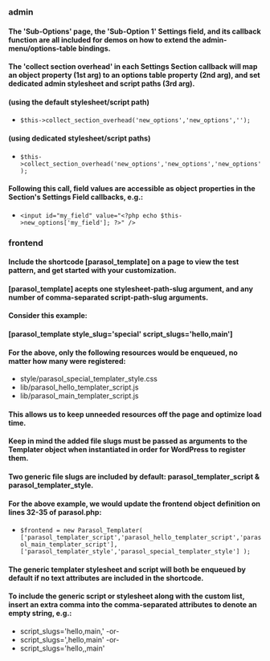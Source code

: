 ### admin

#### The 'Sub-Options' page, the 'Sub-Option 1' Settings field, and its callback function are all included for demos on how to extend the admin-menu/options-table bindings.

#### The 'collect section overhead' in each Settings Section callback will map an object property (1st arg) to an options table property (2nd arg), and set dedicated admin stylesheet and script paths (3rd arg).

#### (using the default stylesheet/script path)

- `$this->collect_section_overhead('new_options','new_options','');`

#### (using dedicated stylesheet/script paths)

- `$this->collect_section_overhead('new_options','new_options','new_options');`

#### Following this call, field values are accessible as object properties in the Section's Settings Field callbacks, e.g.:

- `<input id="my_field" value="<?php echo $this->new_options['my_field']; ?>" />`

### frontend  

#### Include the shortcode [parasol_template] on a page to view the test pattern, and get started with your customization.

#### [parasol_template] acepts one stylesheet-path-slug argument, and any number of comma-separated script-path-slug arguments.

#### Consider this example:

#### [parasol_template style_slug='special' script_slugs='hello,main']

#### For the above, only the following resources would be enqueued, no matter how many were registered:

  - style/parasol_special_templater_style.css
  - lib/parasol_hello_templater_script.js
  - lib/parasol_main_templater_script.js

#### This allows us to keep unneeded resources off the page and optimize load time.
#### Keep in mind the added file slugs must be passed as arguments to the Templater object when instantiated in order for WordPress to register them.
#### Two generic file slugs are included by default: parasol_templater_script & parasol_templater_style.
#### For the above example, we would update the frontend object definition on lines 32-35 of parasol.php:

- `$frontend = new Parasol_Templater(
     ['parasol_templater_script','parasol_hello_templater_script','parasol_main_templater_script'],
     ['parasol_templater_style','parasol_special_templater_style']
     );`

#### The generic templater stylesheet and script will both be enqueued by default if no text attributes are included in the shortcode.

#### To include the generic script or stylesheet along with the custom list, insert an extra comma into the comma-separated attributes to denote an empty string, e.g.:

- script_slugs='hello,main,'  -or-
- script_slugs=',hello,main'  -or-
- script_slugs='hello,,main'
